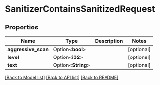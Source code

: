 # SanitizerContainsSanitizedRequest

## Properties

Name | Type | Description | Notes
------------ | ------------- | ------------- | -------------
**aggressive_scan** | Option<**bool**> |  | [optional]
**level** | Option<**i32**> |  | [optional]
**text** | Option<**String**> |  | [optional]

[[Back to Model list]](../README.md#documentation-for-models) [[Back to API list]](../README.md#documentation-for-api-endpoints) [[Back to README]](../README.md)


